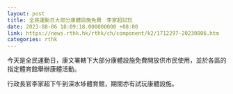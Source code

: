 ```yaml
---
layout: post
title: 全民運動日大部分康體設施免費　李家超試玩
date: 2023-08-06 18:09:18.000000000 +08:00
link: https://news.rthk.hk/rthk/ch/component/k2/1712297-20230806.htm
categories: rthk
---
```


今天是全民運動日，康文署轄下大部分康體設施免費開放供市民使用，並於各區的指定體育館舉辦康體活動。

行政長官李家超下午到深水埗體育館，期間亦有試玩康體設施。

